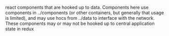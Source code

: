 react components that are hooked up to data.  Components here use components in ../components (or other containers, 
but generally that usage is limited), and may use hocs from ../data to interface with the network.  These components
may or may not be hooked up to central application state in redux
